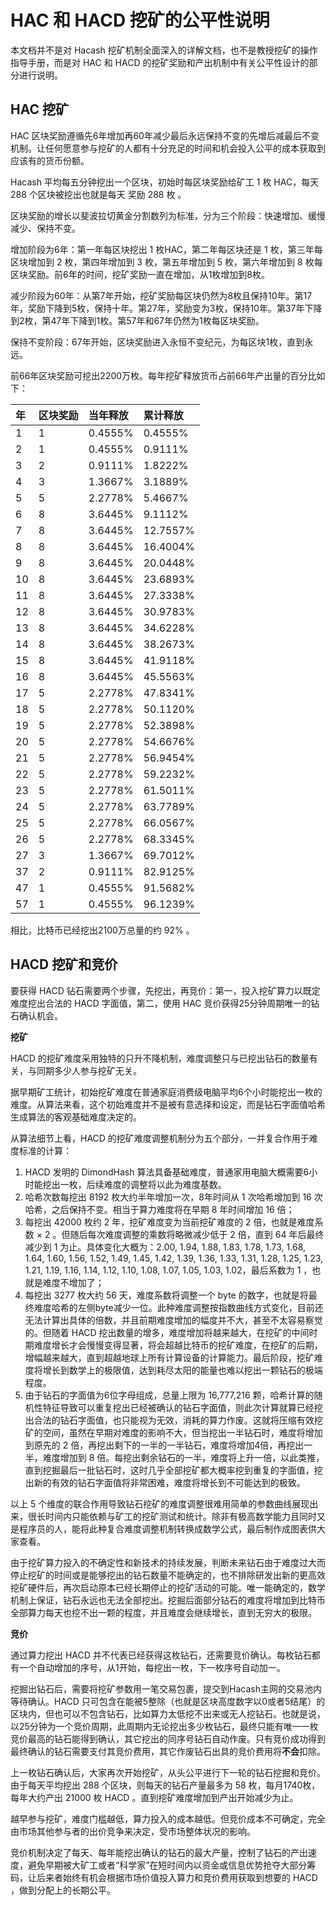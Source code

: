 HAC 和 HACD 挖矿的公平性说明
===

本文档并不是对 Hacash 挖矿机制全面深入的详解文档，也不是教授挖矿的操作指导手册，而是对 HAC 和 HACD 的挖矿奖励和产出机制中有关公平性设计的部分进行说明。

## **HAC 挖矿**

HAC 区块奖励遵循先6年增加再60年减少最后永远保持不变的先增后减最后不变机制。让任何愿意参与挖矿的人都有十分充足的时间和机会投入公平的成本获取到应该有的货币份额。

Hacash 平均每五分钟挖出一个区块，初始时每区块奖励给矿工 1 枚 HAC，每天 288 个区块被挖出也就是每天 奖励 288 枚 。

区块奖励的增长以斐波拉切黄金分割数列为标准，分为三个阶段：快速增加、缓慢减少、保持不变。

增加阶段为6年：第一年每区块挖出 1 枚HAC，第二年每区块还是 1 枚，第三年每区块增加到 2 枚，第四年增加到 3 枚，第五年增加到 5 枚，第六年增加到 8 枚每区块奖励。前6年的时间，挖矿奖励一直在增加，从1枚增加到8枚。

减少阶段为60年：从第7年开始，挖矿奖励每区块仍然为8枚且保持10年。第17年，奖励下降到5枚，保持十年。第27年，奖励变为3枚，保持10年。第37年下降到2枚，第47年下降到1枚。第57年和67年仍然为1枚每区块奖励。

保持不变阶段：67年开始，区块奖励进入永恒不变纪元，为每区块1枚，直到永远。

前66年区块奖励可挖出2200万枚。每年挖矿释放货币占前66年产出量的百分比如下：

|**年**|**区块奖励**|**当年释放**|**累计释放**|  
|:----|:----|:----|:----|
|1|1|0.4555%|0.4555%|           
|2|1|0.4555%|0.9111%|           
|3|2|0.9111%|1.8222%|           
|4|3|1.3667%|3.1889%|           
|5|5|2.2778%|5.4667%|           
|6|8|3.6445%|9.1112%|           
|7|8|3.6445%|12.7557%|              
|8|8|3.6445%|16.4004%|           
|9|8|3.6445%|20.0448%|           
|10|8|3.6445%|23.6893%|           
|11|8|3.6445%|27.3338%|           
|12|8|3.6445%|30.9783%|           
|13|8|3.6445%|34.6228%|           
|14|8|3.6445%|38.2673%|           
|15|8|3.6445%|41.9118%|           
|16|8|3.6445%|45.5563%|     
|17|5|2.2778%|47.8341%|     
|18|5|2.2778%|50.1120%|     
|19|5|2.2778%|52.3898%|     
|20|5|2.2778%|54.6676%|     
|21|5|2.2778%|56.9454%|     
|22|5|2.2778%|59.2232%|     
|23|5|2.2778%|61.5011%|   
|24|5|2.2778%|63.7789%|    
|25|5|2.2778%|66.0567%|   
|26|5|2.2778%|68.3345%|   
|27|3|1.3667%|69.7012%|  
|37|2|0.9111%|82.9125%|   
|47|1|0.4555%|91.5682%|   
|57|1|0.4555%|96.1239%|   


相比，比特币已经挖出2100万总量的约 92% 。

## **HACD 挖矿和竞价**

要获得 HACD 钻石需要两个步骤，先挖出，再竞价：第一，投入挖矿算力以既定难度挖出合法的 HACD 字面值，第二，使用 HAC 竞价获得25分钟周期唯一的钻石确认机会。

**挖矿**

HACD 的挖矿难度采用独特的只升不降机制，难度调整只与已挖出钻石的数量有关，与同期多少人参与挖矿无关。

据早期矿工统计，初始挖矿难度在普通家庭消费级电脑平均6个小时能挖出一枚的难度。从算法来看，这个初始难度并不是被有意选择和设定，而是钻石字面值哈希生成算法的客观基础难度决定的。

从算法细节上看，HACD 的挖矿难度调整机制分为五个部分，一并复合作用于难度标准的计算：

1. HACD 发明的 DimondHash 算法具备基础难度，普通家用电脑大概需要6小时能挖出一枚，后续难度的调整将以此为难度基数。
2. 哈希次数每挖出 8192 枚大约半年增加一次，8年时间从 1 次哈希增加到 16 次哈希，之后保持不变。相当于算力难度将在早期 8 年时间增加 16 倍；
3. 每挖出 42000 枚约 2 年，挖矿难度变为当前挖矿难度的 2 倍，也就是难度系数 × 2 。但随后每次难度调整的乘数将略微减少低于 2 倍，直到 64 年后最终减少到 1 为止。具体变化大概为：2.00, 1.94, 1.88, 1.83, 1.78, 1.73, 1.68, 1.64, 1.60, 1.56, 1.52, 1.49, 1.45, 1.42, 1.39, 1.36, 1.33, 1.31, 1.28, 1.25, 1.23, 1.21, 1.19, 1.16, 1.14, 1.12, 1.10, 1.08, 1.07, 1.05, 1.03, 1.02，最后系数为 1 ，也就是难度不增加了；
4. 每挖出 3277 枚大约 56 天，难度系数将调整一个 byte 的数字，也就是将最终难度哈希的左侧byte减少一位。此种难度调整按指数曲线方式变化，目前还无法计算出具体的倍数，并且前期难度增加的幅度并不大，甚至不太容易察觉的。但随着 HACD 挖出数量的增多，难度增加将越来越大，在挖矿的中间时期难度增长才会慢慢变得显著，将会超越比特币的挖矿难度，在挖矿的后期，增幅越来越大，直到超越地球上所有计算设备的计算能力。最后阶段，挖矿难度将增长到数学上的极限值，达到耗尽太阳的能量也难以挖出一颗钻石的极端程度。
5. 由于钻石的字面值为6位字母组成，总量上限为 16,777,216 颗，哈希计算的随机性特征导致可以重复挖出已经被确认的钻石字面值，则此次计算就算已经挖出合法的钻石字面值，也只能视为无效，消耗的算力作废。这就将压缩有效挖矿的空间，虽然在早期对难度的影响不大，但当挖出一半钻石时，难度将增加到原先的 2 倍，再挖出剩下的一半的一半钻石，难度将增加4倍，再挖出一半，难度增加到 8 倍。每挖出剩余钻石的一半，难度将上升一倍，以此类推，直到挖掘最后一批钻石时，这时几乎全部挖矿都大概率挖到重复的字面值，挖出新的有效的钻石字面值将非常困难，难度将增长到不可能达到的极致。
   
以上 5 个维度的联合作用导致钻石挖矿的难度调整很难用简单的参数曲线展现出来，很长时间内只能依赖与矿工的挖矿测试和统计。除非有极高数学能力且同时又是程序员的人，能将此种复合难度调整机制转换成数学公式，最后制作成图表供大家查看。

由于挖矿算力投入的不确定性和新技术的持续发展，判断未来钻石由于难度过大而停止挖矿的时间或是能够挖出的钻石数量不能确定的，也不排除研发出新的更高效挖矿硬件后，再次启动原本已经长期停止的挖矿活动的可能。唯一能确定的，数学机制上保证，钻石永远也无法全部挖出。挖掘后面部分钻石的难度将增加到比特币全部算力每天也挖不出一颗的程度，并且难度会继续增长，直到无穷大的极限。

**竞价**

通过算力挖出 HACD 并不代表已经获得这枚钻石，还需要竞价确认。每枚钻石都有一个自动增加的序号，从1开始，每挖出一枚，下一枚序号自动加一。

挖掘出钻石后，需要将挖矿参数用一笔交易包裹，提交到Hacash主网的交易池内等待确认。HACD 只可包含在能被5整除（也就是区块高度数字以0或者5结尾）的区块内，但也可以不包含钻石，比如算力太低挖不出来或无人挖钻石。也就是说，以25分钟为一个竞价周期，此周期内无论挖出多少枚钻石，最终只能有唯一一枚竞价最高的钻石能得到确认，其它挖出的同序号钻石自动作废。只有竞价成功得到最终确认的钻石需要支付其竞价费用，其它作废钻石出具的竞价费用将**不会**扣除。

上一枚钻石确认后，大家再次开始挖矿，从头公平进行下一轮的钻石挖掘和竞价。由于每天平均挖出 288 个区块，则每天的钻石产量最多为 58 枚，每月1740枚，每年大约产出 21000 枚 HACD 。直到挖矿难度增加到产出开始减少为止。

越早参与挖矿，难度门槛越低，算力投入的成本越低。但竞价成本不可确定，完全由市场其他参与者的出价竞争来决定，受市场整体状况的影响。

竞价机制决定了每天、每年能挖出确认的钻石的最大产量，控制了钻石的产出速度，避免早期被大矿工或者“科学家”在短时间内以资金或信息优势抢夺大部分筹码，让后来者始终有机会根据市场价值投入算力和竞价费用获取到想要的 HACD ，做到分配上的长期公平。
